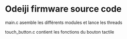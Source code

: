 # Odeiji firmware source code
main.c asemble les différents modules et lance les threads

touch_button.c contient les fonctions du bouton tactile
